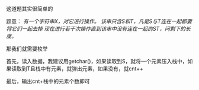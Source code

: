 这道题其实很简单的

题意：
_有一个字符串X，对它进行操作。 该串只含S和T，凡是S与T连在一起都要将它们一起去掉 现在进行若干次操作直到该串中没有连在一起的ST，问剩下的长度。_ 

那我们就需要枚举

首先，读入数据，我建议用getchar()，如果读取到S，就将一个元素压入栈中，如果读取到T且栈中有元素，就弹出元素，如果没有，就cnt++

最后，输出cnt+栈中的元素个数即可